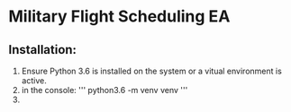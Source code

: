 # Military Flight Scheduling EA
## Installation:
1. Ensure Python 3.6 is installed on the system or a vitual environment is active.
2. in the console:
    '''
    python3.6 -m venv venv
    '''
3. 